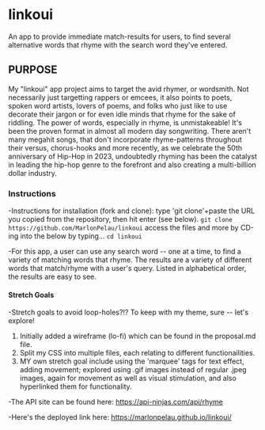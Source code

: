 # linkoui
An app to provide immediate match-results for users, to find several alternative words that rhyme with the search word they've entered.

## PURPOSE
My "linkoui" app project aims to target the avid rhymer, or wordsmith. Not necessarily just targetting rappers or emcees, it also points to poets, spoken word artists, lovers of poems, and folks who just like to use decorate their jargon or for even idle minds that rhyme for the sake of riddling. The power of words, especially in rhyme, is unmistakeable! It's been the proven format in almost all modern day songwriting. There aren't many megahit songs, that don't incorporate rhyme-patterns throughout their versus, chorus-hooks and more recently, as we celebrate the 50th anniversary of Hip-Hop in 2023, undoubtedly rhyming has been the catalyst in leading the hip-hop genre to the forefront and also creating a multi-billion dollar industry. 

### Instructions

-Instructions for installation (fork and clone): type 'git clone'+paste the URL you copied from the repository, then hit enter (see below).
```git clone https://github.com/MarlonPelau/linkoui``` 
access the files and more by CD-ing into the below by typing...
```cd linkoui```

-For this app, a user can use any search word -- one at a time, to find a variety of matching words that rhyme. The results are a variety of different words that match/rhyme with a user's query. Listed in alphabetical order, the results are easy to see.

#### Stretch Goals

-Stretch goals to avoid loop-holes?!? To keep with my theme, sure -- let's explore!
1. Initially added a wireframe (lo-fi) which can be found in the proposal.md file.
2. Split my CSS into multiple files, each relating to different functionailities.
3. MY own stretch goal include using the 'marquee' tags for text effect, adding movement; explored using .gif images instead of regular .jpeg images, again for movement as well as visual stimulation, and also hyperlinked them for functionality.

-The API site can be found here: https://api-ninjas.com/api/rhyme

-Here's the deployed link here: https://marlonpelau.github.io/linkoui/



